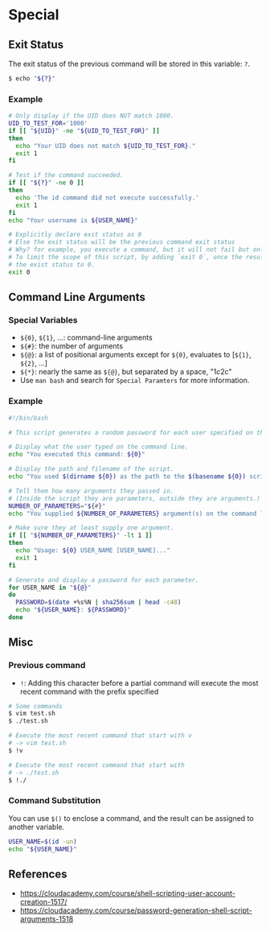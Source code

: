 # Special

## Exit Status
The exit status of the previous command will be stored in this variable: `?`.
```bash
$ echo "${?}"
```

### Example
```bash
# Only display if the UID does NOT match 1000.
UID_TO_TEST_FOR='1000'
if [[ "${UID}" -ne "${UID_TO_TEST_FOR}" ]]
then
  echo "Your UID does not match ${UID_TO_TEST_FOR}."
  exit 1
fi

# Test if the command succeeded.
if [[ "${?}" -ne 0 ]]
then
  echo 'The id command did not execute successfully.'
  exit 1
fi
echo "Your username is ${USER_NAME}"

# Explicitly declare exit status as 0
# Else the exit status will be the previous command exit status
# Why? for example, you execute a command, but it will not fail but only set the exit status
# To limit the scope of this script, by adding `exit 0`, once the result is not disastrout, it will 
# the exist status to 0.
exit 0
```

## Command Line Arguments

### Special Variables
- `${0}`, `${1}`, ...: command-line arguments
- `${#}`: the number of arguments
- `${@}`: a list of positional arguments except for `${0}`, evaluates to [`${1}`, `${2}`, ...]
- `${*}`: nearly the same as `${@}`, but separated by a space, "$1c$2c"
- Use `man bash` and search for `Special Paramters` for more information.

### Example
```bash
#!/bin/bash

# This script generates a random password for each user specified on the comand line.

# Display what the user typed on the command line.
echo "You executed this command: ${0}"

# Display the path and filename of the script.
echo "You used $(dirname ${0}) as the path to the $(basename ${0}) script."

# Tell them how many arguments they passed in.
# (Inside the script they are parameters, outside they are arguments.)
NUMBER_OF_PARAMETERS="${#}"
echo "You supplied ${NUMBER_OF_PARAMETERS} argument(s) on the command line."

# Make sure they at least supply one argument.
if [[ "${NUMBER_OF_PARAMETERS}" -lt 1 ]]
then
  echo "Usage: ${0} USER_NAME [USER_NAME]..."
  exit 1
fi

# Generate and display a password for each parameter.
for USER_NAME in "${@}"
do
  PASSWORD=$(date +%s%N | sha256sum | head -c48)
  echo "${USER_NAME}: ${PASSWORD}"
done
```

## Misc

### Previous command
- `!`: Adding this character before a partial command will execute the most recent command with the prefix specified
```bash
# Some commands
$ vim test.sh
$ ./test.sh

# Execute the most recent command that start with v 
# -> vim test.sh
$ !v

# Execute the most recent command that start with
# -> ./test.sh
$ !./
```

### Command Substitution
You can use `$()` to enclose a command, and the result can be assigned to another variable.
```bash
USER_NAME=$(id -un)
echo "${USER_NAME}"
```

## References
- https://cloudacademy.com/course/shell-scripting-user-account-creation-1517/
- https://cloudacademy.com/course/password-generation-shell-script-arguments-1518